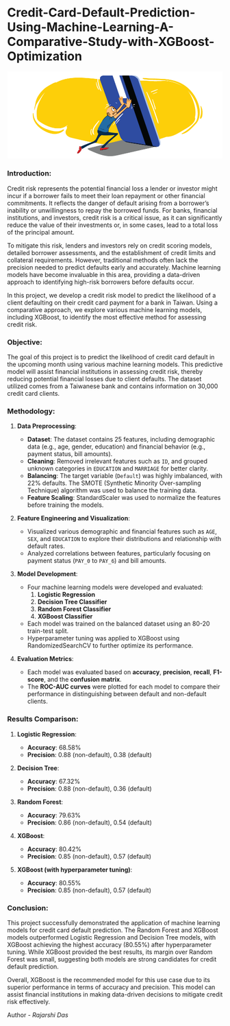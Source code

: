 # Credit-Card-Default-Prediction-Using-Machine-Learning-A-Comparative-Study-with-XGBoost-Optimization

![Credit Card Default prediction](https://github.com/rdcodings/Credit-Card-Default-Prediction-Using-Machine-Learning-A-Comparative-Study-with-XGBoost-Optimization/blob/3c28a5935835c2881a8e170c670736272f7e066d/CC.png)


### Introduction:
Credit risk represents the potential financial loss a lender or investor might incur if a borrower fails to meet their loan repayment or other financial commitments. It reflects the danger of default arising from a borrower’s inability or unwillingness to repay the borrowed funds. For banks, financial institutions, and investors, credit risk is a critical issue, as it can significantly reduce the value of their investments or, in some cases, lead to a total loss of the principal amount.

To mitigate this risk, lenders and investors rely on credit scoring models, detailed borrower assessments, and the establishment of credit limits and collateral requirements. However, traditional methods often lack the precision needed to predict defaults early and accurately. Machine learning models have become invaluable in this area, providing a data-driven approach to identifying high-risk borrowers before defaults occur.

In this project, we develop a credit risk model to predict the likelihood of a client defaulting on their credit card payment for a bank in Taiwan. Using a comparative approach, we explore various machine learning models, including XGBoost, to identify the most effective method for assessing credit risk.

### Objective:
The goal of this project is to predict the likelihood of credit card default in the upcoming month using various machine learning models. This predictive model will assist financial institutions in assessing credit risk, thereby reducing potential financial losses due to client defaults. The dataset utilized comes from a Taiwanese bank and contains information on 30,000 credit card clients.

### Methodology:
1. **Data Preprocessing**:
   - **Dataset**: The dataset contains 25 features, including demographic data (e.g., age, gender, education) and financial behavior (e.g., payment status, bill amounts).
   - **Cleaning**: Removed irrelevant features such as `ID`, and grouped unknown categories in `EDUCATION` and `MARRIAGE` for better clarity.
   - **Balancing**: The target variable (`Default`) was highly imbalanced, with 22% defaults. The SMOTE (Synthetic Minority Over-sampling Technique) algorithm was used to balance the training data.
   - **Feature Scaling**: StandardScaler was used to normalize the features before training the models.

2. **Feature Engineering and Visualization**:
   - Visualized various demographic and financial features such as `AGE`, `SEX`, and `EDUCATION` to explore their distributions and relationship with default rates.
   - Analyzed correlations between features, particularly focusing on payment status (`PAY_0` to `PAY_6`) and bill amounts.

3. **Model Development**:
   - Four machine learning models were developed and evaluated:
     1. **Logistic Regression**
     2. **Decision Tree Classifier**
     3. **Random Forest Classifier**
     4. **XGBoost Classifier**
   - Each model was trained on the balanced dataset using an 80-20 train-test split.
   - Hyperparameter tuning was applied to XGBoost using RandomizedSearchCV to further optimize its performance.

4. **Evaluation Metrics**:
   - Each model was evaluated based on **accuracy**, **precision**, **recall**, **F1-score**, and the **confusion matrix**.
   - The **ROC-AUC curves** were plotted for each model to compare their performance in distinguishing between default and non-default clients.
### Results Comparison:
1. **Logistic Regression**:  
   - **Accuracy**: 68.58%  
   - **Precision**: 0.88 (non-default), 0.38 (default)

2. **Decision Tree**:  
   - **Accuracy**: 67.32%  
   - **Precision**: 0.88 (non-default), 0.36 (default)

3. **Random Forest**:  
   - **Accuracy**: 79.63%  
   - **Precision**: 0.86 (non-default), 0.54 (default)

4. **XGBoost**:  
   - **Accuracy**: 80.42%  
   - **Precision**: 0.85 (non-default), 0.57 (default)

5. **XGBoost (with hyperparameter tuning)**:  
   - **Accuracy**: 80.55%  
   - **Precision**: 0.85 (non-default), 0.57 (default)

### Conclusion:
This project successfully demonstrated the application of machine learning models for credit card default prediction. The Random Forest and XGBoost models outperformed Logistic Regression and Decision Tree models, with XGBoost achieving the highest accuracy (80.55%) after hyperparameter tuning. While XGBoost provided the best results, its margin over Random Forest was small, suggesting both models are strong candidates for credit default prediction.

Overall, XGBoost is the recommended model for this use case due to its superior performance in terms of accuracy and precision. This model can assist financial institutions in making data-driven decisions to mitigate credit risk effectively.

Author - *Rajarshi Das*

